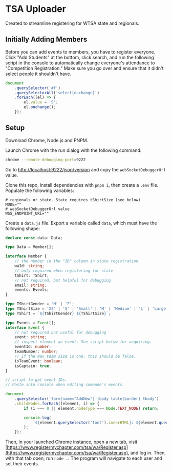 # TSA Uploader

Created to streamline registering for WTSA state and regionals.

## Initially Adding Members

Before you can add events to members, you have to register everyone. Click "Add Students" at the bottom, click search, and run the following script in the console to automatically change everyone's attendance to "Competition Registration." Make sure you go over and ensure that it didn't select people it shouldn't have.

```js
document
	.querySelector('#f')
	.querySelectorAll('select[onchange]')
	.forEach((el) => {
		el.value = 'S';
		el.onchange();
	});
```

## Setup

Download Chrome, Node.js and PNPM.

Launch Chrome with the run dialog with the following command:

```sh
chrome --remote-debugging-port=9222
```

Go to [http://localhost:9222/json/version](http://localhost:9222/json/version) and copy the `webSocketDebuggerUrl` value.

Clone this repo, install dependencies with `pnpm i`, then create a `.env` file. Populate the following variables:

```[.env]
# regionals or state. State requires tShirtSize (see below)
MODE=""
# webSocketDebuggerUrl value
WSS_ENDPOINT_URL=""
```

Create a `data.js` file. Export a variable called `data`, which must have the following shape:

```ts
declare const data: Data;

type Data = Member[];

interface Member {
	// the number in the "ID" column in state registration
	waId: string;
	// only required when registering for state
	tShirt: TShirt;
	// not required, but helpful for debugging
	email: string;
	events: Events;
}

type TShirtGender = 'M' | 'F';
type TShirtSize = 'XS' | 'S' | 'Small' | 'M' | 'Medium' | 'L' | 'Large' | 'XL' | 'XXL' | 'XXXL';
type TShirt = `${TShirtGender} ${TShirtSize}`;

type Events = Event[];
interface Event {
	// not required but useful for debugging
	event: string;
	// inspect-element an event. See script below for acquiring.
	eventId: number;
	teamNumber: number;
	// If the max team size is one, this should be false.
	isTeamEvent: boolean;
	isCaptain: true;
}
```

```js
// script to get event IDs.
// Paste into console when editing someone's events.

document
	.querySelector('form[name="AddNew"] tbody table[border] tbody')
	.childNodes.forEach((element, i) => {
		if (i === 0 || element.nodeType === Node.TEXT_NODE) return;

		console.log(
			`${element.querySelector('font').innerHTML}: ${element.querySelector('input[name="Sel"]').value}`,
		);
	});
```

Then, in your launched Chrome instance, open a new tab, visit [https://www.registermychapter.com/tsa/wa/Register.asp](https://www.registermychapter.com/tsa/wa/Register.asp), and log in. Then, with that tab open, run `node .`. The program will navigate to each user and set their events.
